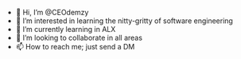 - 👋 Hi, I’m @CEOdemzy
- 👀 I’m interested in learning the nitty-gritty of software engineering
- 🌱 I’m currently learning in ALX
- 💞️ I’m looking to collaborate in all areas
- 📫 How to reach me; just send a DM

<!---
CEOdemzy/CEOdemzy is a ✨ special ✨ repository because its `README.md` (this file) appears on your GitHub profile.
You can click the Preview link to take a look at your changes.
--->
